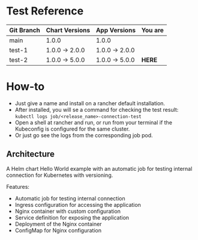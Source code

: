 # Test Reference
| Git Branch | Chart Versions | App Versions   |  You are |
|         ---|             ---|             ---|       ---|
| main       | 1.0.0          | 1.0.0          |          |
| test-1     | 1.0.0 -> 2.0.0 | 1.0.0 -> 2.0.0 |          |
| test-2     | 1.0.0 -> 5.0.0 | 1.0.0 -> 5.0.0 | **HERE** |

# How-to
  
- Just give a name and install on a rancher default installation. 
- After installed, you will se a command for checking the test result: `kubectl logs job/<release_name>-connection-test`
- Open a shell at rancher and run, or run from your terminal if the Kubeconfig is configured for the same cluster. 
- Or just go see the logs from the corresponding job pod. 

## Architecture

A Helm chart Hello World example with an automatic job for testing internal connection for Kubernetes with versioning.

Features:

- Automatic job for testing internal connection
- Ingress configuration for accessing the application
- Nginx container with custom configuration
- Service definition for exposing the application
- Deployment of the Nginx container
- ConfigMap for Nginx configuration
